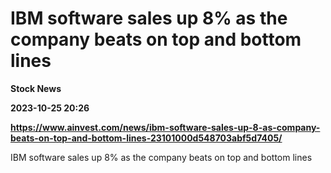 # IBM software sales up 8% as the company beats on top and bottom lines
**Stock News**

**2023-10-25 20:26**

**https://www.ainvest.com/news/ibm-software-sales-up-8-as-company-beats-on-top-and-bottom-lines-23101000d548703abf5d7405/**

IBM software sales up 8% as the company beats on top and bottom lines